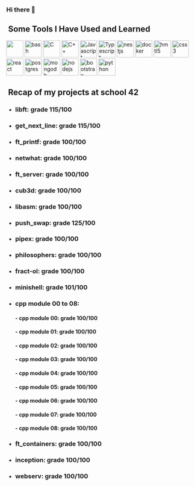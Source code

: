 ### Hi there 👋

<h2>&nbsp;Some Tools I Have Used and Learned</h2>
<p align="left">
<img src="https://cdn.jsdelivr.net/gh/devicons/devicon/icons/vscode/vscode-original-wordmark.svg" width="45" height="45"/>
<img src="https://cdn.jsdelivr.net/gh/devicons/devicon/icons/bash/bash-original.svg" alt="bash" width="45" height="45"/>
<img src="https://cdn.jsdelivr.net/gh/devicons/devicon/icons/c/c-original.svg" alt="C" width="45" height="45"/>
<img src="https://cdn.jsdelivr.net/gh/devicons/devicon/icons/cplusplus/cplusplus-original.svg" alt="C++" width="45" height="45"/>
<img src="https://cdn.jsdelivr.net/gh/devicons/devicon/icons/javascript/javascript-original.svg" alt="Javascript" width="45" height="45"/>
<img src="https://cdn.jsdelivr.net/gh/devicons/devicon/icons/typescript/typescript-original.svg" alt="Typescript" width="45" height="45"/>
<img src="https://cdn.jsdelivr.net/gh/devicons/devicon/icons/nestjs/nestjs-plain-wordmark.svg" alt="nestjs" width="45" height="45"/>
<img src="https://cdn.jsdelivr.net/gh/devicons/devicon/icons/docker/docker-original-wordmark.svg" alt="docker" width="45" height="45"/>
<img src="https://cdn.jsdelivr.net/gh/devicons/devicon/icons/html5/html5-plain-wordmark.svg" alt="hmtl5" width="45" height="45"/>
<img src="https://cdn.jsdelivr.net/gh/devicons/devicon/icons/css3/css3-plain-wordmark.svg" alt="css3" width="45" height="45"/>
<img src="https://cdn.jsdelivr.net/gh/devicons/devicon/icons/react/react-original-wordmark.svg" alt="react" width="45" height="45"/>
<img src="https://cdn.jsdelivr.net/gh/devicons/devicon/icons/postgresql/postgresql-original-wordmark.svg" alt="postgres" width="45" height="45"/>
<img src="https://cdn.jsdelivr.net/gh/devicons/devicon/icons/mongodb/mongodb-original-wordmark.svg" alt="mongodb" width="45" height="45"/>
<img src="https://cdn.jsdelivr.net/gh/devicons/devicon/icons/nodejs/nodejs-plain-wordmark.svg" alt="nodejs" width="45" height="45"/>
<img src="https://cdn.jsdelivr.net/gh/devicons/devicon/icons/bootstrap/bootstrap-original-wordmark.svg" alt="bootstrap" width="45" height="45"/>
<img src="https://cdn.jsdelivr.net/gh/devicons/devicon/icons/python/python-original-wordmark.svg" alt="python" width="45" height="45"/>
</p>
<h2>&nbsp;Recap of my projects at school 42</h2>
<ul>
	<li>
		<h3>libft: grade 115/100</h3>
		<p></p>
	</li>
	<li>
		<h3>get_next_line: grade 115/100</h3>
		<p></p>
	</li>
	<li>
		<h3>ft_printf: grade 100/100</h3>
		<p></p>
	</li>
	<li>
		<h3>netwhat: grade 100/100</h3>
		<p></p>
	</li>
	<li>
		<h3>ft_server: grade 100/100</h3>
		<p></p>
	</li>
	<li>
		<h3>cub3d: grade 100/100</h3>
		<p></p>
	</li>
	<li>
		<h3>libasm: grade 100/100</h3>
		<p></p>
	</li>
	<li>
		<h3>push_swap: grade 125/100</h3>
		<p></p>
	</li>
	<li>
		<h3>pipex: grade 100/100</h3>
		<p></p>
	</li>
	<li>
		<h3>philosophers: grade 100/100</h3>
		<p></p>
	</li>
	<li>
		<h3>fract-ol: grade 100/100</h3>
		<p></p>
	</li>
	<li>
		<h3>minishell: grade 101/100</h3>
		<p></p>
	</li>
	<li>
		<h3>cpp module 00 to 08:</h3>
		<p></p>
		<h4> - cpp module 00: grade 100/100</h4>
		<p></p>
		<h4> - cpp module 01: grade 100/100</h4>
		<p></p>
		<h4> - cpp module 02: grade 100/100</h4>
		<p></p>
		<h4> - cpp module 03: grade 100/100</h4>
		<p></p>
		<h4> - cpp module 04: grade 100/100</h4>
		<p></p>
		<h4> - cpp module 05: grade 100/100</h4>
		<p></p>
		<h4> - cpp module 06: grade 100/100</h4>
		<p></p>
		<h4> - cpp module 07: grade 100/100</h4>
		<p></p>
		<h4> - cpp module 08: grade 100/100</h4>
		<p></p>
	</li>
	<li>
		<h3>ft_containers: grade 100/100</h3>
		<p></p>
	</li>
	<li>
		<h3>inception: grade 100/100</h3>
		<p></p>
	</li>
	<li>
		<h3>webserv: grade 100/100</h3>
		<p></p>
	</li>
</ul>

<!--
**ablondel19/ablondel19** is a ✨ _special_ ✨ repository because its `README.md` (this file) appears on your GitHub profile.

Here are some ideas to get you started:

- 🔭 I’m currently working on ...
- 🌱 I’m currently learning ...
- 👯 I’m looking to collaborate on ...
- 🤔 I’m looking for help with ...
- 💬 Ask me about ...
- 📫 How to reach me: ...
- 😄 Pronouns: ...
- ⚡ Fun fact: ...
-->
